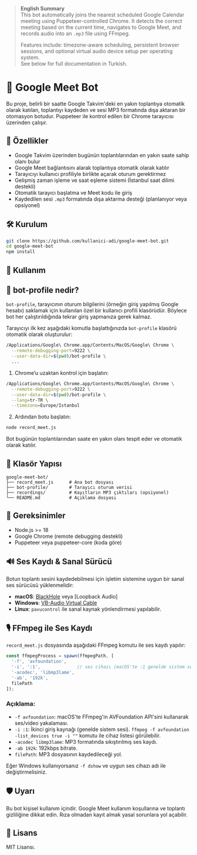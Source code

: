 > **English Summary**  
> This bot automatically joins the nearest scheduled Google Calendar meeting using Puppeteer-controlled Chrome. It detects the correct meeting based on the current time, navigates to Google Meet, and records audio into an `.mp3` file using FFmpeg.  
>  
> Features include: timezone-aware scheduling, persistent browser sessions, and optional virtual audio device setup per operating system.  
> See below for full documentation in Turkish.

# 🤖 Google Meet Bot

Bu proje, belirli bir saatte Google Takvim'deki en yakın toplantıya otomatik olarak katılan, toplantıyı kaydeden ve sesi MP3 formatında dışa aktaran bir otomasyon botudur. Puppeteer ile kontrol edilen bir Chrome tarayıcısı üzerinden çalışır.

## 🚀 Özellikler

- Google Takvim üzerinden bugünün toplantılarından en yakın saate sahip olanı bulur
- Google Meet bağlantısını alarak toplantıya otomatik olarak katılır
- Tarayıcıyı kullanıcı profiliyle birlikte açarak oturum gerektirmez
- Gelişmiş zaman işleme ve saat eşleme sistemi (İstanbul saat dilimi destekli)
- Otomatik tarayıcı başlatma ve Meet kodu ile giriş
- Kaydedilen sesi `.mp3` formatında dışa aktarma desteği (planlanıyor veya opsiyonel)

## 🛠️ Kurulum

```bash
git clone https://github.com/kullanici-adi/google-meet-bot.git
cd google-meet-bot
npm install
```

## 🧪 Kullanım

## 🔐 bot-profile nedir?

`bot-profile`, tarayıcının oturum bilgilerini (örneğin giriş yapılmış Google hesabı) saklamak için kullanılan özel bir kullanıcı profili klasörüdür. Böylece bot her çalıştırıldığında tekrar giriş yapmanıza gerek kalmaz.

Tarayıcıyı ilk kez aşağıdaki komutla başlattığınızda `bot-profile` klasörü otomatik olarak oluşturulur:

```bash
/Applications/Google\ Chrome.app/Contents/MacOS/Google\ Chrome \
  --remote-debugging-port=9222 \
  --user-data-dir=$(pwd)/bot-profile \
  ...
```

1. Chrome’u uzaktan kontrol için başlatın:

```bash
/Applications/Google\ Chrome.app/Contents/MacOS/Google\ Chrome \
  --remote-debugging-port=9222 \
  --user-data-dir=$(pwd)/bot-profile \
  --lang=tr-TR \
  --timezone=Europe/Istanbul
```

2. Ardından botu başlatın:

```bash
node record_meet.js
```

Bot bugünün toplantılarından saate en yakın olanı tespit eder ve otomatik olarak katılır.

## 📂 Klasör Yapısı

```
google-meet-bot/
├── record_meet.js      # Ana bot dosyası
├── bot-profile/        # Tarayıcı oturum verisi
├── recordings/         # Kayıtların MP3 çıktıları (opsiyonel)
└── README.md           # Açıklama dosyası
```

## 📌 Gereksinimler

- Node.js >= 18
- Google Chrome (remote debugging destekli)
- Puppeteer veya puppeteer-core (koda göre)

## 🔊 Ses Kaydı & Sanal Sürücü

Botun toplantı sesini kaydedebilmesi için işletim sistemine uygun bir sanal ses sürücüsü yüklenmelidir:

- **macOS**: [BlackHole](https://github.com/ExistentialAudio/BlackHole) veya [Loopback Audio]
- **Windows**: [VB-Audio Virtual Cable](https://vb-audio.com/Cable/)
- **Linux**: `pavucontrol` ile sanal kaynak yönlendirmesi yapılabilir.

## 🎙️ FFmpeg ile Ses Kaydı

`record_meet.js` dosyasında aşağıdaki FFmpeg komutu ile ses kaydı yapılır:

```js
const ffmpegProcess = spawn(ffmpegPath, [
  '-f', 'avfoundation',
  '-i', ':1',              // ses cihazı (macOS'te :1 genelde sistem sesi)
  '-acodec', 'libmp3lame',
  '-ab', '192k',
  filePath
]);
```

### Açıklama:

- `-f avfoundation`: macOS'te FFmpeg'in AVFoundation API'sini kullanarak ses/video yakalaması.
- `-i :1`: İkinci giriş kaynağı (genelde sistem sesi). `ffmpeg -f avfoundation -list_devices true -i ""` komutu ile cihaz listesi görülebilir.
- `-acodec libmp3lame`: MP3 formatında sıkıştırılmış ses kaydı.
- `-ab 192k`: 192kbps bitrate.
- `filePath`: MP3 dosyasının kaydedileceği yol.

Eğer Windows kullanıyorsanız `-f dshow` ve uygun ses cihazı adı ile değiştirmelisiniz.

## 🛡️ Uyarı

Bu bot kişisel kullanım içindir. Google Meet kullanım koşullarına ve toplantı gizliliğine dikkat edin. Rıza olmadan kayıt almak yasal sorunlara yol açabilir.

## 📄 Lisans

MIT Lisansı.
